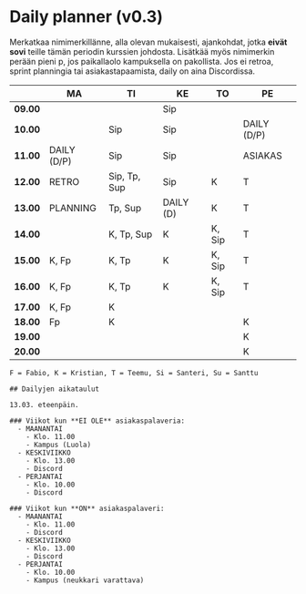 # Daily planner (v0.3)

Merkatkaa nimimerkillänne, alla olevan mukaisesti, ajankohdat, jotka **eivät sovi** teille tämän periodin kurssien johdosta.
Lisätkää myös nimimerkin perään pieni p, jos paikallaolo kampuksella on pakollista. Jos ei retroa, sprint planningia tai asiakastapaamista, daily on aina Discordissa.

|           | MA    | TI           | KE     | TO     | PE  |
| --------- | ----- | ------------ | ------ | ------ | --- |
| **09.00** |       |              | Sip    |        |     |
| **10.00** |       | Sip          | Sip    |        |  DAILY (D/P)   |
| **11.00** |  DAILY (D/P)     | Sip          | Sip    |        |  ASIAKAS   |
| **12.00** |  RETRO     | Sip, Tp, Sup | Sip | K       | T   |
| **13.00** |  PLANNING     | Tp, Sup      | DAILY (D)       | K      | T   |
| **14.00** |       | K, Tp, Sup   | K      | K, Sip | T   |
| **15.00** | K, Fp | K, Tp        | K      | K, Sip | T   |
| **16.00** | K, Fp | K, Tp        | K      | K, Sip | T   |
| **17.00** | K, Fp | K            |        |        |     |
| **18.00** | Fp    | K            |        |        | K   |
| **19.00** |       |              |        |        | K   |
| **20.00** |       |              |        |        | K   |

`F = Fabio, K = Kristian, T = Teemu, Si = Santeri, Su = Santtu`

```
## Dailyjen aikataulut

13.03. eteenpäin.

### Viikot kun **EI OLE** asiakaspalaveria:
  - MAANANTAI
    - Klo. 11.00 
    - Kampus (Luola)
  - KESKIVIIKKO
    - Klo. 13.00
    - Discord
  - PERJANTAI
    - Klo. 10.00
    - Discord

### Viikot kun **ON** asiakaspalaveri:
  - MAANANTAI
    - Klo. 11.00
    - Discord
  - KESKIVIIKKO
    - Klo. 13.00
    - Discord
  - PERJANTAI
    - Klo. 10.00
    - Kampus (neukkari varattava)
```